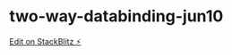 # two-way-databinding-jun10

[Edit on StackBlitz ⚡️](https://stackblitz.com/edit/two-way-databinding-jun10)